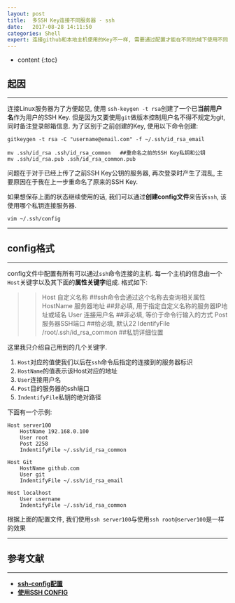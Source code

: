 ```yaml
---
layout: post
title:  多SSH Key连接不同服务器 - ssh
date:   2017-08-28 14:11:50
categories: Shell
expert: 连接github和本地主机使用的Key不一样, 需要通过配置才能在不同的域下使用不同的SSH Key.
---
```


* content
{:toc}

## 起因

---

连接Linux服务器为了方便起见, 使用 `ssh-keygen -t rsa`创建了一个已**当前用户名**作为用户的SSH Key. 但是因为又要使用`git`做版本控制用户名不得不规定为git, 同时备注登录邮箱信息. 为了区别于之前创建的Key, 使用以下命令创建:

```shell
gitkeygen -t rsa -C "username@email.com" -f ~/.ssh/id_rsa_email

mv .ssh/id_rsa .ssh/id_rsa_common	##重命名之前的SSH Key私钥和公钥
mv .ssh/id_rsa.pub .ssh/id_rsa_common.pub
```

问题在于对于已经上传了之前SSH Key公钥的服务器, 再次登录时产生了混乱, 主要原因在于我在上一步重命名了原来的SSH Key.

如果想保存上面的状态继续使用的话, 我们可以通过**创建config文件**来告诉`ssh`, 该使用哪个私钥连接服务器.

```
vim ~/.ssh/config
```

---

## config格式

---

config文件中配置有所有可以通过`ssh`命令连接的主机. 每一个主机的信息由一个`Host`关键字以及其下面的**属性关键字**组成. 格式如下:

>> Host 自定义名称 	##ssh命令会通过这个名称去查询相关属性
>>	HostName 服务器地址	##非必填, 用于指定自定义名称的服务器IP地址或域名
>>	User 连接用户名		##非必填, 等价于命令行输入的方式
>>	Post 服务器SSH端口	##给必填, 默认22
>>	IdentifyFile /root/.ssh/id_rsa_common	##私钥详细位置

这里我只介绍自己用到的几个关键字.

1. `Host`对应的值使我们以后在`ssh`命令后指定的连接到的服务器标识
2. `HostName`的值表示该Host对应的地址
3. `User`连接用户名
4. `Post`目的服务器的ssh端口
5. `IndentifyFile`私钥的绝对路径

下面有一个示例:
```
Host server100
	HostName 192.168.0.100
	User root
	Post 2258
	IndentifyFile ~/.ssh/id_rsa_common

Host Git
	HostName github.com
	User git
	IndentifyFile ~/.ssh/id_rsa_email

Host localhost
	User username
	IndentifyFile ~/.ssh/id_rsa_common
```

根据上面的配置文件, 我们使用`ssh server100`与使用`ssh root@server100`是一样的效果

---

## 参考文献

---

* **[ssh-config配置](http://zlong.org/2015/06/08/ssh-config/)**
* **[使用SSH CONFIG](https://www.lainme.com/doku.php/blog/2011/02/%E4%BD%BF%E7%94%A8ssh_config)**

